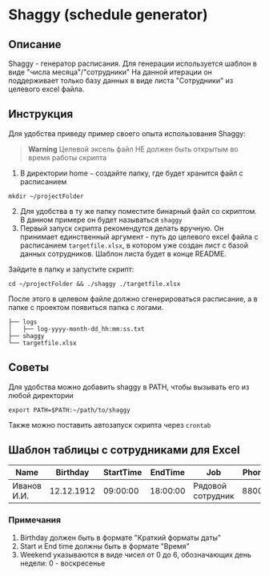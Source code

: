 # Shaggy (schedule generator)

## Описание
Shaggy - генератор расписания. Для генерации используется шаблон в виде "числа месяца"/"сотрудники"
На данной итерации он поддерживает только базу данных в виде листа "Сотрудники" из целевого excel файла.

## Инструкция
Для удобства приведу пример своего опыта использования Shaggy:

> **Warning**
> Целевой эксель файл НЕ должен быть открытым во время работы скрипта

1. В директории home ```~``` создайте папку, где будет хранится файл с расписанием

```
mkdir ~/projectFolder
```
2. Для удобства в ту же папку поместите бинарный файл со скриптом. В данном примере он будет называться ```shaggy```
3. Первый запуск скрипта рекомендутся делать вручную.
Он принимает единственный аргумент - путь до целевого excel файла с расписанием ```targetfile.xlsx```,
в котором уже создан лист с базой данных сотрудников. Шаблон листа будет в конце README.

Зайдите в папку и запустите скрипт:
```
cd ~/projectFolder && ./shaggy ./targetfile.xlsx
```

После этого в целевом файле должно сгенерироваться расписание, а в папке с проектом появиться папка с логами.

```
├── logs
│   ├── log-yyyy-month-dd_hh:mm:ss.txt
├── shaggy
└── targetfile.xlsx
```

## Советы

Для удобства можно добавить shaggy в PATH, чтобы вызывать его из любой директории

```
export PATH=$PATH:~/path/to/shaggy
```
Также можно поставить автозапуск скрипта через ```crontab```

## Шаблон таблицы с сотрудниками для Excel
| Name           | Birthday   | StartTime | EndTime  | Job                                                             | PhoneNumber | Weekend |
| -------------- | ---------- | --------- | -------- | --------------------------------------------------------------- | ----------- | ------- |
| Иванов И.И.   | 12.12.1912 | 09:00:00  | 18:00:00 | Рядовой сотрудник                                                 | 88005553555 | 56      |

### Примечания
1. Birthday должен быть в формате "Краткий форматы даты"
2. Start и End time должны быть в формате "Время"
3. Weekend указываются в виде чисел от 0 до 6, обозначающих день недели: 0 - воскресенье